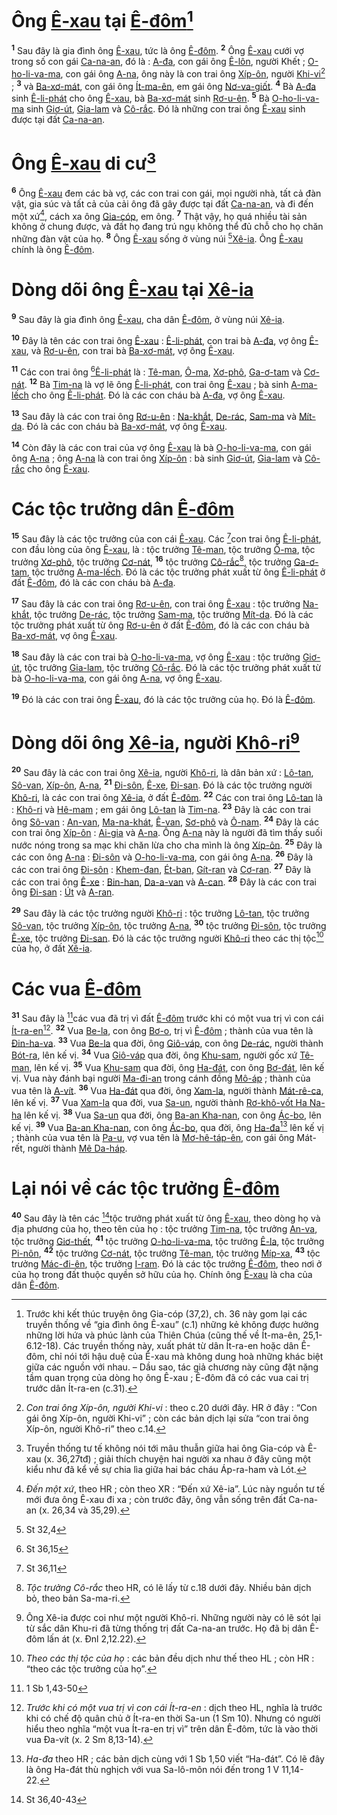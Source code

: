 # Ông [Ê-xau]() tại [Ê-đôm]()[^1]
<sup><b>1</b></sup> Sau đây là gia đình ông [Ê-xau](), tức là ông [Ê-đôm](). <sup><b>2</b></sup> Ông [Ê-xau]() cưới vợ trong số con gái [Ca-na-an](), đó là : [A-đa](), con gái ông [Ê-lôn](), người Khết ; [O-ho-li-va-ma](), con gái ông [A-na](), ông này là con trai ông [Xíp-ôn](), người [Khi-vi]()[^2] ; <sup><b>3</b></sup> và [Ba-xơ-mát](), con gái ông [Ít-ma-ên](), em gái ông [Nơ-va-giốt](). <sup><b>4</b></sup> Bà [A-đa]() sinh [Ê-li-phát]() cho ông [Ê-xau](), bà [Ba-xơ-mát]() sinh [Rơ-u-ên](). <sup><b>5</b></sup> Bà [O-ho-li-va-ma]() sinh [Giơ-út](), [Gia-lam]() và [Cô-rắc](). Đó là những con trai ông [Ê-xau]() sinh được tại đất [Ca-na-an]().


# Ông [Ê-xau]() di cư[^3]
<sup><b>6</b></sup> Ông [Ê-xau]() đem các bà vợ, các con trai con gái, mọi người nhà, tất cả đàn vật, gia súc và tất cả của cải ông đã gây được tại đất [Ca-na-an](), và đi đến một xứ[^4], cách xa ông [Gia-cóp](), em ông. <sup><b>7</b></sup> Thật vậy, họ quá nhiều tài sản không ở chung được, và đất họ đang trú ngụ không thể đủ chỗ cho họ chăn những đàn vật của họ. <sup><b>8</b></sup> Ông [Ê-xau]() sống ở vùng núi [^1*][Xê-ia](). Ông [Ê-xau]() chính là ông [Ê-đôm]().


# Dòng dõi ông [Ê-xau]() tại [Xê-ia]()
<sup><b>9</b></sup> Sau đây là gia đình ông [Ê-xau](), cha dân [Ê-đôm](), ở vùng núi [Xê-ia]().

<sup><b>10</b></sup> Đây là tên các con trai ông [Ê-xau]() : [Ê-li-phát](), con trai bà [A-đa](), vợ ông [Ê-xau](), và [Rơ-u-ên](), con trai bà [Ba-xơ-mát](), vợ ông [Ê-xau]().

<sup><b>11</b></sup> Các con trai ông [^2*][Ê-li-phát]() là : [Tê-man](), [Ô-ma](), [Xơ-phô](), [Ga-ơ-tam]() và [Cơ-nát](). <sup><b>12</b></sup> Bà [Tim-na]() là vợ lẽ ông [Ê-li-phát](), con trai ông [Ê-xau]() ; bà sinh [A-ma-lếch]() cho ông [Ê-li-phát](). Đó là các con cháu bà [A-đa](), vợ ông [Ê-xau]().

<sup><b>13</b></sup> Sau đây là các con trai ông [Rơ-u-ên]() : [Na-khắt](), [De-rác](), [Sam-ma]() và [Mít-da](). Đó là các con cháu bà [Ba-xơ-mát](), vợ ông [Ê-xau]().

<sup><b>14</b></sup> Còn đây là các con trai của vợ ông [Ê-xau]() là bà [O-ho-li-va-ma](), con gái ông [A-na]() ; ông [A-na]() là con trai ông [Xíp-ôn]() : bà sinh [Giơ-út](), [Gia-lam]() và [Cô-rắc]() cho ông [Ê-xau]().


# Các tộc trưởng dân [Ê-đôm]()
<sup><b>15</b></sup> Sau đây là các tộc trưởng của con cái [Ê-xau](). Các [^3*]con trai ông [Ê-li-phát](), con đầu lòng của ông [Ê-xau](), là : tộc trưởng [Tê-man](), tộc trưởng [Ô-ma](), tộc trưởng [Xơ-phô](), tộc trưởng [Cơ-nát](), <sup><b>16</b></sup> tộc trưởng [Cô-rắc]()[^5], tộc trưởng [Ga-ơ-tam](), tộc trưởng [A-ma-lếch](). Đó là các tộc trưởng phát xuất từ ông [Ê-li-phát]() ở đất [Ê-đôm](), đó là các con cháu bà [A-đa]().

<sup><b>17</b></sup> Sau đây là các con trai ông [Rơ-u-ên](), con trai ông [Ê-xau]() : tộc trưởng [Na-khắt](), tộc trưởng [De-rác](), tộc trưởng [Sam-ma](), tộc trưởng [Mít-da](). Đó là các tộc trưởng phát xuất từ ông [Rơ-u-ên]() ở đất [Ê-đôm](), đó là các con cháu bà [Ba-xơ-mát](), vợ ông [Ê-xau]().

<sup><b>18</b></sup> Sau đây là các con trai bà [O-ho-li-va-ma](), vợ ông [Ê-xau]() : tộc trưởng [Giơ-út](), tộc trưởng [Gia-lam](), tộc trưởng [Cô-rắc](). Đó là các tộc trưởng phát xuất từ bà [O-ho-li-va-ma](), con gái ông [A-na](), vợ ông [Ê-xau]().

<sup><b>19</b></sup> Đó là các con trai ông [Ê-xau](), đó là các tộc trưởng của họ. Đó là [Ê-đôm]().


# Dòng dõi ông [Xê-ia](), người [Khô-ri]()[^6]
<sup><b>20</b></sup> Sau đây là các con trai ông [Xê-ia](), người [Khô-ri](), là dân bản xứ : [Lô-tan](), [Sô-van](), [Xíp-ôn](), [A-na](), <sup><b>21</b></sup> [Đi-sôn](), [Ê-xe](), [Đi-san](). Đó là các tộc trưởng người [Khô-ri](), là các con trai ông [Xê-ia](), ở đất [Ê-đôm](). <sup><b>22</b></sup> Các con trai ông [Lô-tan]() là : [Khô-ri]() và [Hê-mam]() ; em gái ông [Lô-tan]() là [Tim-na](). <sup><b>23</b></sup> Đây là các con trai ông [Sô-van]() : [An-van](), [Ma-na-khát](), [Ê-van](), [Sơ-phô]() và [Ô-nam](). <sup><b>24</b></sup> Đây là các con trai ông [Xíp-ôn]() : [Ai-gia]() và [A-na](). Ông [A-na]() này là người đã tìm thấy suối nước nóng trong sa mạc khi chăn lừa cho cha mình là ông [Xíp-ôn](). <sup><b>25</b></sup> Đây là các con ông [A-na]() : [Đi-sôn]() và [O-ho-li-va-ma](), con gái ông [A-na](). <sup><b>26</b></sup> Đây là các con trai ông [Đi-sôn]() : [Khem-đan](), [Ét-ban](), [Gít-ran]() và [Cơ-ran](). <sup><b>27</b></sup> Đây là các con trai ông [Ê-xe]() : [Bin-han](), [Da-a-van]() và [A-can](). <sup><b>28</b></sup> Đây là các con trai ông [Đi-san]() : [Út]() và [A-ran]().

<sup><b>29</b></sup> Sau đây là các tộc trưởng người [Khô-ri]() : tộc trưởng [Lô-tan](), tộc trưởng [Sô-van](), tộc trưởng [Xíp-ôn](), tộc trưởng [A-na](), <sup><b>30</b></sup> tộc trưởng [Đi-sôn](), tộc trưởng [Ê-xe](), tộc trưởng [Đi-san](). Đó là các tộc trưởng người [Khô-ri]() theo các thị tộc[^7] của họ, ở đất [Xê-ia]().


# Các vua [Ê-đôm]()
<sup><b>31</b></sup> Sau đây là [^4*]các vua đã trị vì đất [Ê-đôm]() trước khi có một vua trị vì con cái [Ít-ra-en]()[^8]. <sup><b>32</b></sup> Vua [Be-la](), con ông [Bơ-o](), trị vì [Ê-đôm]() ; thành của vua tên là [Đin-ha-va](). <sup><b>33</b></sup> Vua [Be-la]() qua đời, ông [Giô-váp](), con ông [De-rác](), người thành [Bót-ra](), lên kế vị. <sup><b>34</b></sup> Vua [Giô-váp]() qua đời, ông [Khu-sam](), người gốc xứ [Tê-man](), lên kế vị. <sup><b>35</b></sup> Vua [Khu-sam]() qua đời, ông [Ha-đát](), con ông [Bơ-đát](), lên kế vị. Vua này đánh bại người [Ma-đi-an]() trong cánh đồng [Mô-áp]() ; thành của vua tên là [A-vít](). <sup><b>36</b></sup> Vua [Ha-đát]() qua đời, ông [Xam-la](), người thành [Mát-rê-ca](), lên kế vị. <sup><b>37</b></sup> Vua [Xam-la]() qua đời, vua [Sa-un](), người thành [Rơ-khô-vốt Ha Na-ha]() lên kế vị. <sup><b>38</b></sup> Vua [Sa-un]() qua đời, ông [Ba-an Kha-nan](), con ông [Ác-bo](), lên kế vị. <sup><b>39</b></sup> Vua [Ba-an Kha-nan](), con ông [Ác-bo](), qua đời, ông [Ha-đa]()[^9] lên kế vị ; thành của vua tên là [Pa-u](), vợ vua tên là [Mơ-hê-táp-ên](), con gái ông Mát-rết, người thành [Mê Da-háp]().


# Lại nói về các tộc trưởng [Ê-đôm]()
<sup><b>40</b></sup> Sau đây là tên các [^5*]tộc trưởng phát xuất từ ông [Ê-xau](), theo dòng họ và địa phương của họ, theo tên của họ : tộc trưởng [Tim-na](), tộc trưởng [An-va](), tộc trưởng [Giơ-thết](), <sup><b>41</b></sup> tộc trưởng [O-ho-li-va-ma](), tộc trưởng [Ê-la](), tộc trưởng [Pi-nôn](), <sup><b>42</b></sup> tộc trưởng [Cơ-nát](), tộc trưởng [Tê-man](), tộc trưởng [Míp-xa](), <sup><b>43</b></sup> tộc trưởng [Mác-đi-ên](), tộc trưởng [I-ram](). Đó là các tộc trưởng [Ê-đôm](), theo nơi ở của họ trong đất thuộc quyền sở hữu của họ. Chính ông [Ê-xau]() là cha của dân [Ê-đôm]().

[^1]: Trước khi kết thúc truyện ông Gia-cóp (37,2), ch. 36 này gom lại các truyền thống về “gia đình ông Ê-xau” (c.1) những kẻ không được hưởng những lời hứa và phúc lành của Thiên Chúa (cũng thế về Ít-ma-ên, 25,1-6.12-18). Các truyền thống này, xuất phát từ dân Ít-ra-en hoặc dân Ê-đôm, chỉ nói tới hậu duệ của Ê-xau mà không dung hoà những khác biệt giữa các nguồn với nhau. – Dầu sao, tác giả chương này cũng đặt nặng tầm quan trọng của dòng họ ông Ê-xau ; Ê-đôm đã có các vua cai trị trước dân Ít-ra-en (c.31).
[^2]: *Con trai ông Xíp-ôn, người Khi-vi* : theo c.20 dưới đây. HR ở đây : “Con gái ông Xíp-ôn, người Khi-vi” ; còn các bản dịch lại sửa “con trai ông Xíp-ôn, người Khô-ri” theo c.14.
[^3]: Truyền thống tư tế không nói tới mâu thuẫn giữa hai ông Gia-cóp và Ê-xau (x. 36,27tđ) ; giải thích chuyện hai người xa nhau ở đây cũng một kiểu như đã kể về sự chia lìa giữa hai bác cháu Áp-ra-ham và Lót.
[^4]: *Đến một xứ*, theo HR ; còn theo XR : “Đến xứ Xê-ia”. Lúc này nguồn tư tế mới đưa ông Ê-xau đi xa ; còn trước đây, ông vẫn sống trên đất Ca-na-an (x. 26,34 và 35,29).
[^5]: *Tộc trưởng Cô-rắc* theo HR, có lẽ lấy từ c.18 dưới đây. Nhiều bản dịch bỏ, theo bản Sa-ma-ri.
[^6]: Ông Xê-ia được coi như một người Khô-ri. Những người này có lẽ sót lại từ sắc dân Khu-ri đã từng thống trị đất Ca-na-an trước. Họ đã bị dân Ê-đôm lấn át (x. Đnl 2,12.22).
[^7]: *Theo các thị tộc của họ* : các bản đều dịch như thế theo HL ; còn HR : “theo các tộc trưởng của họ”.
[^8]: *Trước khi có một vua trị vì con cái Ít-ra-en* : dịch theo HL, nghĩa là trước khi có chế độ quân chủ ở Ít-ra-en thời Sa-un (1 Sm 10). Nhưng có người hiểu theo nghĩa “một vua Ít-ra-en trị vì” trên dân Ê-đôm, tức là vào thời vua Đa-vít (x. 2 Sm 8,13-14).
[^9]: *Ha-đa* theo HR ; các bản dịch cùng với 1 Sb 1,50 viết “Ha-đát”. Có lẽ đây là ông Ha-đát thù nghịch với vua Sa-lô-môn nói đến trong 1 V 11,14-22.
[^1*]: St 32,4
[^2*]: St 36,15
[^3*]: St 36,11
[^4*]: 1 Sb 1,43-50
[^5*]: St 36,40-43